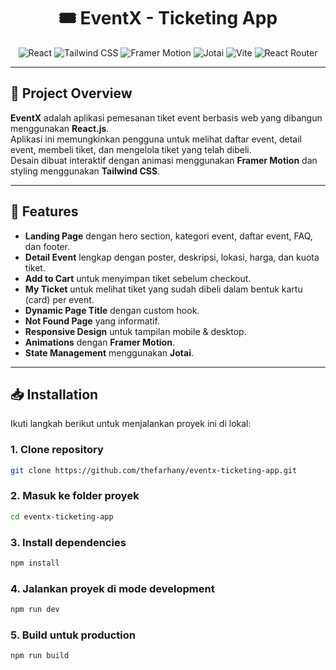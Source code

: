 <h1 align="center">🎟️ EventX - Ticketing App </h1>

<p align="center">
  <img src="https://img.shields.io/badge/React-%231A192B?style=for-the-badge&logo=react&logoColor=%2361DAFB" alt="React" />
  <img src="https://img.shields.io/badge/Tailwind%20CSS-%231d799a?style=for-the-badge&logo=tailwindcss" alt="Tailwind CSS" />
  <img src="https://img.shields.io/badge/Framer%20Motion-%230055FF?style=for-the-badge&logo=framer" alt="Framer Motion" />
  <img src="https://img.shields.io/badge/Jotai-000000?style=for-the-badge&logo=jotai&logoColor=white" alt="Jotai" />
  <img src="https://img.shields.io/badge/Vite-646CFF?style=for-the-badge&logo=vite&logoColor=white" alt="Vite" />
  <img src="https://img.shields.io/badge/React%20Router-%23171920?style=for-the-badge&logo=reactrouter&logoColor=%23CA4245" alt="React Router" />
</p>

---

## 📌 Project Overview

**EventX** adalah aplikasi pemesanan tiket event berbasis web yang dibangun menggunakan **React.js**.  
Aplikasi ini memungkinkan pengguna untuk melihat daftar event, detail event, membeli tiket, dan mengelola tiket yang telah dibeli.  
Desain dibuat interaktif dengan animasi menggunakan **Framer Motion** dan styling menggunakan **Tailwind CSS**.

---

## 🚀 Features

- **Landing Page** dengan hero section, kategori event, daftar event, FAQ, dan footer.
- **Detail Event** lengkap dengan poster, deskripsi, lokasi, harga, dan kuota tiket.
- **Add to Cart** untuk menyimpan tiket sebelum checkout.
- **My Ticket** untuk melihat tiket yang sudah dibeli dalam bentuk kartu (card) per event.
- **Dynamic Page Title** dengan custom hook.
- **Not Found Page** yang informatif.
- **Responsive Design** untuk tampilan mobile & desktop.
- **Animations** dengan **Framer Motion**.
- **State Management** menggunakan **Jotai**.

---

## 📥 Installation

Ikuti langkah berikut untuk menjalankan proyek ini di lokal:

### 1. Clone repository

```bash
git clone https://github.com/thefarhany/eventx-ticketing-app.git
```

### 2. Masuk ke folder proyek

```bash
cd eventx-ticketing-app
```

### 3. Install dependencies

```bash
npm install
```

### 4. Jalankan proyek di mode development

```bash
npm run dev
```

### 5. Build untuk production

```bash
npm run build
```
